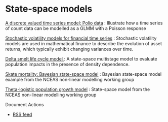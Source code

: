 #  State-space models

[A discrete valued time series model; Polio data][1]
:  Illustrate how a time series of count data can be modelled as a GLMM with a Poisson response

[Stochastic volatility models for financial time series][2]
:  Stochastic volatility models are used in mathematical finance to describe the evolution of asset returns, which typically exhibit changing variances over time.

[Delta smelt life cycle model ][3]
:  A state-space multistage model to evaluate population impacts in the presence of density dependence.

[Skate mortality: Bayesian state-space model][4]
:  Bayesian state-space model example from the NCEAS non-linear modelling working group

[Theta-logistic population growth model][5]
:  State-space model from the NCEAS non-linear modelling working group

Document Actions

* [RSS feed][6]

[1]: state-space-models/a-discrete-valued-time-series-model.html
[2]: state-space-models/stochastic-volatility-models-for-financial-time-series.html
[3]: state-space-models/delta-smelt-life-cycle-model.html
[4]: state-space-models/skate-mortality-bayesian-state-space-model.html
[5]: state-space-models/theta-logistic-population-growth-model.html
[6]: state-space-models/RSS ""
